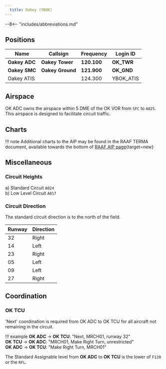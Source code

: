 ```yaml
---
  title: Oakey (YBOK)
---
```


--8<-- "includes/abbreviations.md"

## Positions

| Name               | Callsign       | Frequency        | Login ID              |
| ------------------ | -------------- | ---------------- | --------------------------------------|
| **Oakey ADC**    | **Oakey Tower**  | **120.100**         | **OK_TWR**        |
| **Oakey SMC**    | **Oakey Ground**  | **121.900**      | **OK_GND**        |
| Oakey ATIS   |               | 124.300      | YBOK_ATIS     |

## Airspace
OK ADC owns the airspace within 5 DME of the OK VOR from `SFC` to `A025`. This airspace is designed to facilitate circuit traffic.

## Charts
!!! note
    Additional charts to the AIP may be found in the RAAF TERMA document, available towards the bottom of [RAAF AIP page](https://ais-af.airforce.gov.au/australian-aip){target=new}

## Miscellaneous
### Circuit Heights
a) Standard Circuit `A024`  
b) Low Level Circuit `A017`

### Circuit Direction
The standard circuit direction is to the north of the field.

| Runway | Direction |
| ------ | ----------|
| 32     | Right  |
| 14     | Left |
| 23     | Right |
| 05     | Left |
| 09     | Left |
| 27     | Right |

## Coordination
### OK TCU
'Next' coordination is required from OK ADC to OK TCU for all aircraft not remaining in the circuit. 

!!! example
    <span class="hotline">**OK ADC** -> **OK TCU**</span>: "Next, MRCH01, runway 32"  
    <span class="hotline">**OK TCU** -> **OK ADC**</span>: "MRCH01, Make Right Turn, unrestricted"  
    <span class="hotline">**OK ADC** -> **OK TCU**</span>: "Make Right Turn, MRCH01"  

The Standard Assignable level from **OK ADC** to **OK TCU** is the lower of `F120` or the `RFL`.
